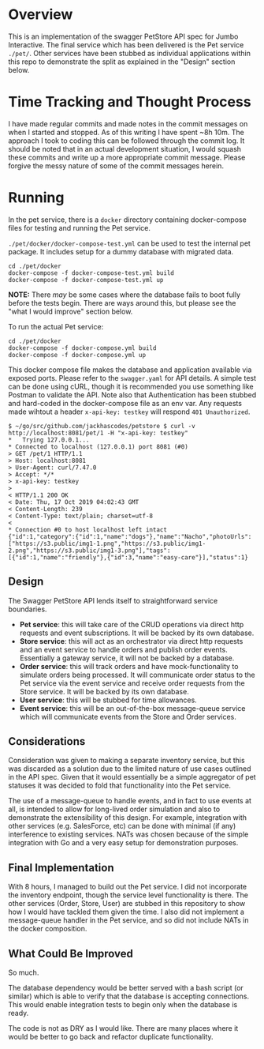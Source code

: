 # Overview
This is an implementation of the swagger PetStore API spec for Jumbo Interactive.
The final service which has been delivered is the Pet service `./pet/`. Other services have been stubbed as individual 
applications within this repo to demonstrate the split as explained in the "Design" section below.

# Time Tracking and Thought Process
I have made regular commits and made notes in the commit messages on when I started and stopped.
As of this writing I have spent ~8h 10m. The approach I took to coding this can be followed through the commit log.
It should be noted that in an actual development situation, I would squash these commits and write up a more appropriate 
commit message. Please forgive the messy nature of some of the commit messages herein.

# Running
In the pet service, there is a `docker` directory containing docker-compose files for testing and running the Pet service.

`./pet/docker/docker-compose-test.yml` can be used to test the internal pet package. It includes setup for a dummy database
with migrated data.

```
cd ./pet/docker
docker-compose -f docker-compose-test.yml build
docker-compose -f docker-compose-test.yml up
```
__NOTE:__ There *may* be some cases where the database fails to boot fully before the tests begin. There are ways around
this, but please see the "what I would improve" section below.

To run the actual Pet service:
```
cd ./pet/docker
docker-compose -f docker-compose.yml build
docker-compose -f docker-compose.yml up
```
This docker compose file makes the database and application available via exposed ports.
Please refer to the `swagger.yaml` for API details.
A simple test can be done using cURL, though it is recommended you use something like Postman to validate the API.
Note also that Authentication has been stubbed and hard-coded in the docker-compose file as an env var.
Any requests made wihtout a header `x-api-key: testkey` will respond `401 Unauthorized`.
```
$ ~/go/src/github.com/jackhascodes/petstore $ curl -v http://localhost:8081/pet/1 -H "x-api-key: testkey"
*   Trying 127.0.0.1...
* Connected to localhost (127.0.0.1) port 8081 (#0)
> GET /pet/1 HTTP/1.1
> Host: localhost:8081
> User-Agent: curl/7.47.0
> Accept: */*
> x-api-key: testkey
> 
< HTTP/1.1 200 OK
< Date: Thu, 17 Oct 2019 04:02:43 GMT
< Content-Length: 239
< Content-Type: text/plain; charset=utf-8
< 
* Connection #0 to host localhost left intact
{"id":1,"category":{"id":1,"name":"dogs"},"name":"Nacho","photoUrls":["https://s3.public/img1-1.png","https://s3.public/img1-2.png","https://s3.public/img1-3.png"],"tags":[{"id":1,"name":"friendly"},{"id":3,"name":"easy-care"}],"status":1}
```


## Design
The Swagger PetStore API lends itself to straightforward service boundaries.
* __Pet service__: this will take care of the CRUD operations via direct http requests and event subscriptions. It will 
be backed by its own database.
* __Store service__: this will act as an orchestrator via direct http requests and an event service to handle orders and
publish order events. Essentially a gateway service, it will not be backed by a database.
* __Order service__: this will track orders and have mock-functionality to simulate orders being processed. It will 
communicate order status to the Pet service via the event service and receive order requests from the Store service. It 
will be backed by its own database.
* __User service__: this will be stubbed for time allowances.
* __Event service__: this will be an out-of-the-box message-queue service which will communicate events from the Store 
and Order services. 

## Considerations
Consideration was given to making a separate inventory service, but this was discarded as a solution due to the limited 
nature of use cases outlined in the API spec. Given that it would essentially be a simple aggregator of pet statuses 
it was decided to fold that functionality into the Pet service.

The use of a message-queue to handle events, and in fact to use events at all, is intended to allow for long-lived 
order simulation and also to demonstrate the extensibility of this design. For example, integration with other services
(e.g. SalesForce, etc) can be done with minimal (if any) interference to existing services. NATs was chosen because of 
the simple integration with Go and a very easy setup for demonstration purposes.

## Final Implementation
With 8 hours, I managed to build out the Pet service. I did not incorporate the inventory endpoint, though the service 
level functionality is there. The other services (Order, Store, User) are stubbed in this repository to show how I would
have tackled them given the time. I also did not implement a message-queue handler in the Pet service, and so did not 
include NATs in the docker composition. 

## What Could Be Improved
So much.

The database dependency would be better served with a bash script (or similar) which is able to verify that the database
is accepting connections. This would enable integration tests to begin only when the database is ready.
  
The code is not as DRY as I would like. There are many places where it would be better to go back and refactor duplicate
functionality.

